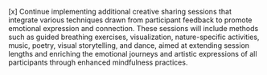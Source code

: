 [x] Continue implementing additional creative sharing sessions that integrate various techniques drawn from participant feedback to promote emotional expression and connection. These sessions will include methods such as guided breathing exercises, visualization, nature-specific activities, music, poetry, visual storytelling, and dance, aimed at extending session lengths and enriching the emotional journeys and artistic expressions of all participants through enhanced mindfulness practices.
